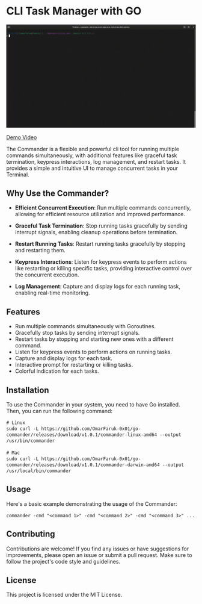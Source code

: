 # CLI Task Manager with GO

![Interface](/demo/demo.gif)

[Demo Video](/demo/demo.webm)

The Commander is a flexible and powerful cli tool for running multiple commands simultaneously, with additional features like graceful task termination, keypress interactions, log management, and restart tasks. It provides a simple and intuitive UI to manage concurrent tasks in your Terminal.

## Why Use the Commander?

- **Efficient Concurrent Execution**: Run multiple commands concurrently, allowing for efficient resource utilization and improved performance.

- **Graceful Task Termination**: Stop running tasks gracefully by sending interrupt signals, enabling cleanup operations before termination.

- **Restart Running Tasks**: Restart running tasks gracefully by stopping and restarting them.

- **Keypress Interactions**: Listen for keypress events to perform actions like restarting or killing specific tasks, providing interactive control over the concurrent execution.

- **Log Management**: Capture and display logs for each running task, enabling real-time monitoring.

## Features

- Run multiple commands simultaneously with Goroutines.
- Gracefully stop tasks by sending interrupt signals.
- Restart tasks by stopping and starting new ones with a different command.
- Listen for keypress events to perform actions on running tasks.
- Capture and display logs for each task.
- Interactive prompt for restarting or killing tasks.
- Colorful indication for each tasks.

## Installation

To use the Commander in your system, you need to have Go installed. Then, you can run the following command:

```shell
# Linux
sudo curl -L https://github.com/OmarFaruk-0x01/go-commander/releases/download/v1.0.1/commander-linux-amd64 --output /usr/bin/commander

# Mac
sudo curl -L https://github.com/OmarFaruk-0x01/go-commander/releases/download/v1.0.1/commander-darwin-amd64 --output /usr/local/bin/commander
```

## Usage

Here's a basic example demonstrating the usage of the Commander:

```shell
commander -cmd "<command 1>" -cmd "<command 2>" -cmd "<command 3>" ...
```

## Contributing

Contributions are welcome! If you find any issues or have suggestions for improvements, please open an issue or submit a pull request. Make sure to follow the project's code style and guidelines.

## License

This project is licensed under the MIT License.
